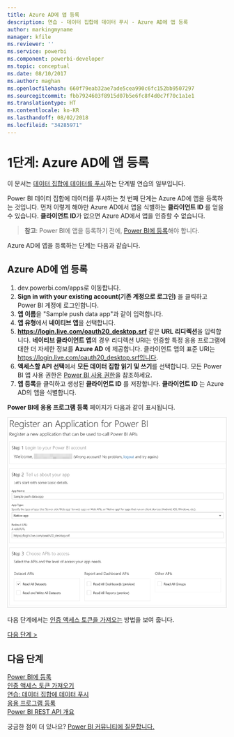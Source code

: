 ```yaml
---
title: Azure AD에 앱 등록
description: 연습 - 데이터 집합에 데이터 푸시 - Azure AD에 앱 등록
author: markingmyname
manager: kfile
ms.reviewer: ''
ms.service: powerbi
ms.component: powerbi-developer
ms.topic: conceptual
ms.date: 08/10/2017
ms.author: maghan
ms.openlocfilehash: 660f79eab32ae7ade5cea990c6fc152bb9507297
ms.sourcegitcommit: fbb7924603f8915d07b5e6fc8f4d0c7f70c1a1e1
ms.translationtype: HT
ms.contentlocale: ko-KR
ms.lasthandoff: 08/02/2018
ms.locfileid: "34285971"
---
```

# <a name="step-1-register-an-app-with-azure-ad"></a>1단계: Azure AD에 앱 등록
이 문서는 [데이터 집합에 데이터를 푸시](walkthrough-push-data.md)하는 단계별 연습의 일부입니다.

Power BI 데이터 집합에 데이터를 푸시하는 첫 번째 단계는 Azure AD에 앱을 등록하는 것입니다. 먼저 이렇게 해야만 Azure AD에서 앱을 식별하는 **클라이언트 ID** 를 얻을 수 있습니다. **클라이언트 ID**가 없으면 Azure AD에서 앱을 인증할 수 없습니다.

> **참고**: Power BI에 앱을 등록하기 전에, [Power BI에 등록](create-an-azure-active-directory-tenant.md)해야 합니다.
> 
> 

Azure AD에 앱을 등록하는 단계는 다음과 같습니다.

## <a name="register-an-app-in-azure-ad"></a>Azure AD에 앱 등록
1. dev.powerbi.com/apps로 이동합니다.
2. **Sign in with your existing account(기존 계정으로 로그인)** 을 클릭하고 Power BI 계정에 로그인합니다.
3. **앱 이름**을 "Sample push data app"과 같이 입력합니다.
4. **앱 유형**에서 **네이티브 앱**을 선택합니다.
5. **https://login.live.com/oauth20_desktop.srf** 같은 **URL 리디렉션**을 입력합니다. **네이티브 클라이언트 앱**의 경우 리디렉션 URI는 인증할 특정 응용 프로그램에 대한 더 자세한 정보를 **Azure AD** 에 제공합니다. 클라이언트 앱의 표준 URI는 https://login.live.com/oauth20_desktop.srf입니다.
6. **액세스할 API 선택**에서 **모든 데이터 집합 읽기 및 쓰기**를 선택합니다. 모든 Power BI 앱 사용 권한은 [Power BI 사용 권한](power-bi-permissions.md)을 참조하세요.
7. **앱 등록**을 클릭하고 생성된 **클라이언트 ID** 를 저장합니다. **클라이언트 ID** 는 Azure AD의 앱을 식별합니다.

**Power BI에 응용 프로그램 등록** 페이지가 다음과 같이 표시됩니다.

![](media/walkthrough-push-data-register-app-with-azure-ad/powerbi-developer-sample-register-app.png)

다음 단계에서는 [인증 액세스 토큰을 가져오는](walkthrough-push-data-get-token.md) 방법을 보여 줍니다.

[다음 단계 >](walkthrough-push-data-get-token.md)

## <a name="next-steps"></a>다음 단계
[Power BI에 등록](create-an-azure-active-directory-tenant.md)  
[인증 액세스 토큰 가져오기](walkthrough-push-data-get-token.md)  
[연습: 데이터 집합에 데이터 푸시](walkthrough-push-data.md)  
[응용 프로그램 등록](register-app.md)  
[Power BI REST API 개요](overview-of-power-bi-rest-api.md)  

궁금한 점이 더 있나요? [Power BI 커뮤니티에 질문합니다.](http://community.powerbi.com/)

